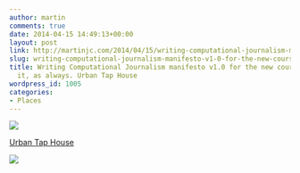 ```yaml
---
author: martin
comments: true
date: 2014-04-15 14:49:13+00:00
layout: post
link: http://martinjc.com/2014/04/15/writing-computational-journalism-manifesto-v1-0-for-the-new-course-smashing-it-as-always-urban-tap-house/
slug: writing-computational-journalism-manifesto-v1-0-for-the-new-course-smashing-it-as-always-urban-tap-house
title: Writing Computational Journalism manifesto v1.0 for the new course. Smashing
  it, as always. Urban Tap House
wordpress_id: 1005
categories:
- Places
---
```


![](https://irs1.4sqi.net/img/general/original/790204_M0pRenCyIxJ6tpn0siq04_KJ7-nziV09gSe2X8JpvMo.jpg)  


[Urban Tap House](http://4sq.com/1554Hwk)




![](http://ift.tt/Lxfqcz)
